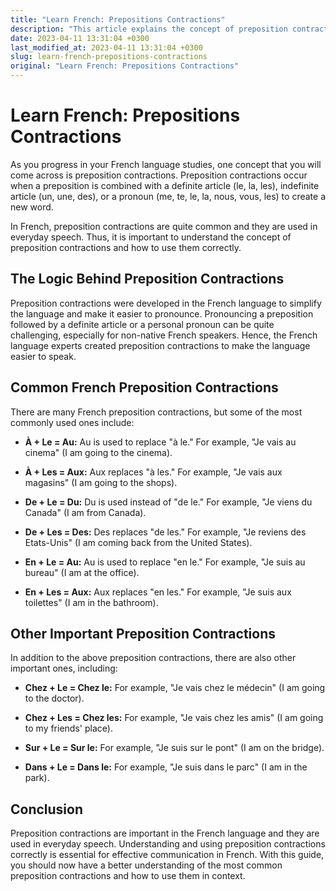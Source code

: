```yaml
---
title: "Learn French: Prepositions Contractions"
description: "This article explains the concept of preposition contractions in French grammar and provides examples for easy understanding."
date: 2023-04-11 13:31:04 +0300
last_modified_at: 2023-04-11 13:31:04 +0300
slug: learn-french-prepositions-contractions
original: "Learn French: Prepositions Contractions"
---
```

# Learn French: Prepositions Contractions

As you progress in your French language studies, one concept that you will come across is preposition contractions. Preposition contractions occur when a preposition is combined with a definite article (le, la, les), indefinite article (un, une, des), or a pronoun (me, te, le, la, nous, vous, les) to create a new word.

In French, preposition contractions are quite common and they are used in everyday speech. Thus, it is important to understand the concept of preposition contractions and how to use them correctly.

## The Logic Behind Preposition Contractions

Preposition contractions were developed in the French language to simplify the language and make it easier to pronounce. Pronouncing a preposition followed by a definite article or a personal pronoun can be quite challenging, especially for non-native French speakers. Hence, the French language experts created preposition contractions to make the language easier to speak.

## Common French Preposition Contractions

There are many French preposition contractions, but some of the most commonly used ones include:

- **À + Le = Au:** Au is used to replace "à le." For example, "Je vais au cinema" (I am going to the cinema).

- **À + Les = Aux:** Aux replaces "à les." For example, "Je vais aux magasins" (I am going to the shops).

- **De + Le = Du:** Du is used instead of "de le." For example, "Je viens du Canada" (I am from Canada).

- **De + Les = Des:** Des replaces "de les." For example, "Je reviens des Etats-Unis" (I am coming back from the United States).

- **En + Le = Au:** Au is used to replace "en le." For example, "Je suis au bureau" (I am at the office).

- **En + Les = Aux:** Aux replaces "en les." For example, "Je suis aux toilettes" (I am in the bathroom).

## Other Important Preposition Contractions

In addition to the above preposition contractions, there are also other important ones, including:

- **Chez + Le = Chez le:** For example, "Je vais chez le médecin" (I am going to the doctor).

- **Chez + Les = Chez les:** For example, "Je vais chez les amis" (I am going to my friends' place).

- **Sur + Le = Sur le:** For example, "Je suis sur le pont" (I am on the bridge).

- **Dans + Le = Dans le:** For example, "Je suis dans le parc" (I am in the park).

## Conclusion

Preposition contractions are important in the French language and they are used in everyday speech. Understanding and using preposition contractions correctly is essential for effective communication in French. With this guide, you should now have a better understanding of the most common preposition contractions and how to use them in context.